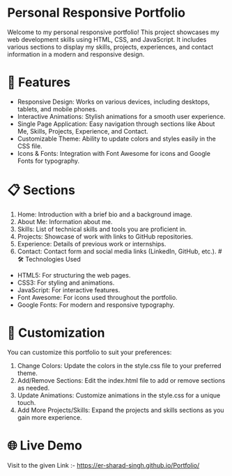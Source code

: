 # Personal Responsive Portfolio
Welcome to my personal responsive portfolio! This project showcases my web development skills using HTML, CSS, and JavaScript. It includes various sections to display my skills, projects, experiences, and contact information in a modern and responsive design.
# 🚀 Features
* Responsive Design: Works on various devices, including desktops, tablets, and mobile phones.
* Interactive Animations: Stylish animations for a smooth user experience.
* Single Page Application: Easy navigation through sections like About Me, Skills, Projects, Experience, and Contact.
* Customizable Theme: Ability to update colors and styles easily in the CSS file.
* Icons & Fonts: Integration with Font Awesome for icons and Google Fonts for typography.
# 📋 Sections
1. Home: Introduction with a brief bio and a background image.
2. About Me: Information about me.
3. Skills: List of technical skills and tools you are proficient in.
4. Projects: Showcase of  work with links to GitHub repositories.
5. Experience: Details of previous work or internships.
6. Contact: Contact form and social media links (LinkedIn, GitHub, etc.).
#🛠️ Technologies Used
* HTML5: For structuring the web pages.
* CSS3: For styling and animations.
* JavaScript: For interactive features.
* Font Awesome: For icons used throughout the portfolio.
* Google Fonts: For modern and responsive typography.
# 🎨 Customization
You can customize this portfolio to suit your preferences:
1. Change Colors: Update the colors in the style.css file to your preferred theme.
2. Add/Remove Sections: Edit the index.html file to add or remove sections as needed.
3. Update Animations: Customize animations in the style.css for a unique touch.
4. Add More Projects/Skills: Expand the projects and skills sections as you gain more experience.
# 🌐 Live Demo
Visit to the given Link :- https://er-sharad-singh.github.io/Portfolio/
